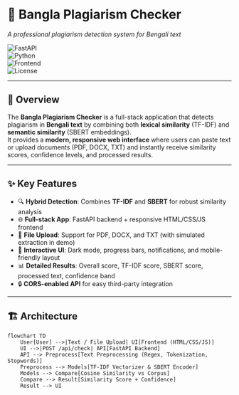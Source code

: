 # 📝 Bangla Plagiarism Checker  
*A professional plagiarism detection system for Bengali text*  

![FastAPI](https://img.shields.io/badge/FastAPI-005571?style=flat&logo=fastapi)  
![Python](https://img.shields.io/badge/Python-3.9%2B-blue)  
![Frontend](https://img.shields.io/badge/Frontend-HTML%2FCSS%2FJS-orange)  
![License](https://img.shields.io/badge/License-MIT-green)

---

## 📌 Overview  

The **Bangla Plagiarism Checker** is a full-stack application that detects plagiarism in **Bengali text** by combining both **lexical similarity** (TF-IDF) and **semantic similarity** (SBERT embeddings).  
It provides a **modern, responsive web interface** where users can paste text or upload documents (PDF, DOCX, TXT) and instantly receive similarity scores, confidence levels, and processed results.  

---

## ✨ Key Features  

- 🔍 **Hybrid Detection**: Combines **TF-IDF** and **SBERT** for robust similarity analysis  
- 🌐 **Full-stack App**: FastAPI backend + responsive HTML/CSS/JS frontend  
- 📑 **File Upload**: Support for PDF, DOCX, and TXT (with simulated extraction in demo)  
- 🎨 **Interactive UI**: Dark mode, progress bars, notifications, and mobile-friendly layout  
- 📊 **Detailed Results**: Overall score, TF-IDF score, SBERT score, processed text, confidence band  
- 🔒 **CORS-enabled API** for easy third-party integration  

---

## 🏗️ Architecture  

```mermaid
flowchart TD
    User[User] -->|Text / File Upload| UI[Frontend (HTML/CSS/JS)]
    UI -->|POST /api/check| API[FastAPI Backend]
    API --> Preprocess[Text Preprocessing (Regex, Tokenization, Stopwords)]
    Preprocess --> Models[TF-IDF Vectorizer & SBERT Encoder]
    Models --> Compare[Cosine Similarity vs Corpus]
    Compare --> Result[Similarity Score + Confidence]
    Result --> UI


